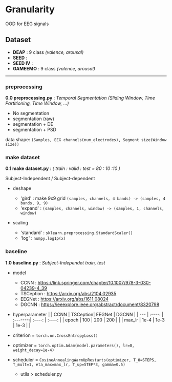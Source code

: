 # Granularity
OOD for EEG signals


## Dataset 
- **DEAP** :  9 class  *(valence, arousal)*
- **SEED** : 
- **SEED IV** :
- **GAMEEMO** : 9 class  *(valence, arousal)*

---

### **preprocessing**
**0.0 preprocessing.py** : *Temporal Segmentation (Sliding Window, Time Partitioning, Time Window, ...)*
- No segmentation
- segmentation (raw)
- segmentation + DE
- segmentation + PSD

data shape: `(Samples, EEG channels(num_electrodes), Segment size(Window size))`

### **make dataset** 
**0.1 make dataset.py** : *( train : valid : test = 80 : 10 :10 )*

Subject-Independent / Subject-dependent

- deshape
  - 'gird' : make 9x9 grid `(samples, channels, 4 bands) -> (samples, 4 bands, 9, 9)`
  - 'expand' : `(samples, channels, window) -> (samples, 1, channels, window)`

- scaling
  - 'standard' : `sklearn.preprocessing.StandardScaler()`
  - 'log' : `numpy.log1p(x)`


### **baseline**  
**1.0 baseline.py** : *Subject-Independet train, test*

- model 
  - CCNN : https://link.springer.com/chapter/10.1007/978-3-030-04239-4_39
  - TSCeption : https://arxiv.org/abs/2104.02935
  - EEGNet : https://arxiv.org/abs/1611.08024
  - DGCNN : https://ieeexplore.ieee.org/abstract/document/8320798

- hyperparameter
    |        | CCNN   | TSCeption| EEGNet | DGCNN |
    | ---    | :----: | :-------:| :----: | :----: |
    | epoch  | 100    |  200     | 200    |      |
    | max_lr | 1e-4   | 1e-3     | 1e-3   |      |


- criterion = `torch.nn.CrossEntropyLoss()`
- optimizer = `torch.optim.Adam(model.parameters(), lr=0, weight_decay=1e-4)`
- scheduler = `CosineAnnealingWarmUpRestarts(optimizer, T_0=STEPS, T_mult=1, eta_max=max_lr, T_up=STEP*3, gamma=0.5)` 
  -  utils > scheduler.py




